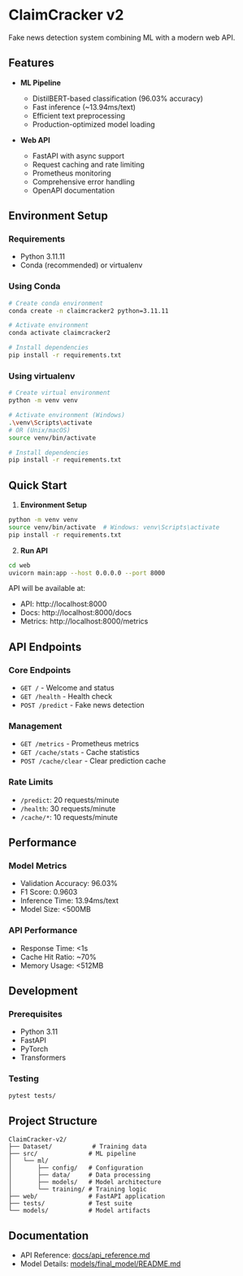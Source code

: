 # ClaimCracker v2

Fake news detection system combining ML with a modern web API.

## Features

- **ML Pipeline**

  - DistilBERT-based classification (96.03% accuracy)
  - Fast inference (~13.94ms/text)
  - Efficient text preprocessing
  - Production-optimized model loading

- **Web API**
  - FastAPI with async support
  - Request caching and rate limiting
  - Prometheus monitoring
  - Comprehensive error handling
  - OpenAPI documentation

## Environment Setup

### Requirements

- Python 3.11.11
- Conda (recommended) or virtualenv

### Using Conda

```bash
# Create conda environment
conda create -n claimcracker2 python=3.11.11

# Activate environment
conda activate claimcracker2

# Install dependencies
pip install -r requirements.txt
```

### Using virtualenv

```bash
# Create virtual environment
python -m venv venv

# Activate environment (Windows)
.\venv\Scripts\activate
# OR (Unix/macOS)
source venv/bin/activate

# Install dependencies
pip install -r requirements.txt
```

## Quick Start

1. **Environment Setup**

```bash
python -m venv venv
source venv/bin/activate  # Windows: venv\Scripts\activate
pip install -r requirements.txt
```

2. **Run API**

```bash
cd web
uvicorn main:app --host 0.0.0.0 --port 8000
```

API will be available at:

- API: http://localhost:8000
- Docs: http://localhost:8000/docs
- Metrics: http://localhost:8000/metrics

## API Endpoints

### Core Endpoints

- `GET /` - Welcome and status
- `GET /health` - Health check
- `POST /predict` - Fake news detection

### Management

- `GET /metrics` - Prometheus metrics
- `GET /cache/stats` - Cache statistics
- `POST /cache/clear` - Clear prediction cache

### Rate Limits

- `/predict`: 20 requests/minute
- `/health`: 30 requests/minute
- `/cache/*`: 10 requests/minute

## Performance

### Model Metrics

- Validation Accuracy: 96.03%
- F1 Score: 0.9603
- Inference Time: 13.94ms/text
- Model Size: <500MB

### API Performance

- Response Time: <1s
- Cache Hit Ratio: ~70%
- Memory Usage: <512MB

## Development

### Prerequisites

- Python 3.11
- FastAPI
- PyTorch
- Transformers

### Testing

```bash
pytest tests/
```

## Project Structure

```
ClaimCracker-v2/
├── Dataset/           # Training data
├── src/              # ML pipeline
│   └── ml/
│       ├── config/   # Configuration
│       ├── data/     # Data processing
│       ├── models/   # Model architecture
│       └── training/ # Training logic
├── web/              # FastAPI application
├── tests/            # Test suite
└── models/           # Model artifacts
```

## Documentation

- API Reference: [docs/api_reference.md](docs/api_reference.md)
- Model Details: [models/final_model/README.md](models/final_model/README.md)
